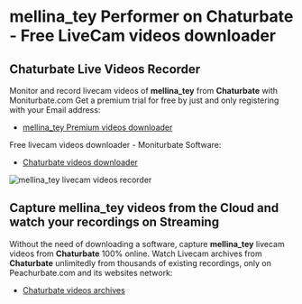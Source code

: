 # mellina_tey Performer on Chaturbate - Free LiveCam videos downloader

## Chaturbate Live Videos Recorder

Monitor and record livecam videos of **mellina_tey** from **Chaturbate** with Moniturbate.com
Get a premium trial for free by just and only registering with your Email address:
* [mellina_tey Premium videos downloader](https://moniturbate.com/request-demo-licence-key.html)

Free livecam videos downloader - Moniturbate Software:
* [Chaturbate videos downloader](https://moniturbate.com/moniturbate-download-software.html)

![mellina_tey livecam videos recorder](https://peachurnet.com/templates/moniturbate-software.png)


## Capture mellina_tey videos from the Cloud and watch your recordings on Streaming

Without the need of downloading a software, capture **mellina_tey** livecam videos from **Chaturbate** 100% online.
Watch Livecam archives from **Chaturbate** unlimitedly from thousands of existing recordings, only on Peachurbate.com and its websites network:
* [Chaturbate videos archives](https://peachurnet.com/)